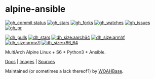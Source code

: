 # alpine-ansible

[![gh_commit status][201]][151]
[![gh_stars][202]][152]
[![gh_forks][203]][153]
[![gh_watches][204]][154]
[![gh_issues][211]][161]
[![gh_pr][212]][162]

[![dh_pulls][205]][155]
[![dh_stars][206]][156]
[![dh_size:aarch64][208]][158]
[![dh_size:armhf][210]][160]
[![dh_size:armv7l][209]][159]
[![dh_size:x86_64][207]][157]

MultiArch Alpine Linux + S6 + Python3 + Ansible.

[Docs][112] | [Images][155] | [Sources][151]

Maintained (or sometimes a lack thereof?) by [WOAHBase][110].

[110]: https://woahbase.online/
[112]: https://woahbase.online/images/alpine-ansible/

[151]: https://github.com/woahbase/alpine-ansible
[152]: https://github.com/woahbase/alpine-ansible/stargazers
[153]: https://github.com/woahbase/alpine-ansible/network/members
[154]: https://github.com/woahbase/alpine-ansible/watchers
[155]: https://hub.docker.com/r/woahbase/alpine-ansible
[156]: https://hub.docker.com/r/woahbase/alpine-ansible
[157]: https://hub.docker.com/r/woahbase/alpine-ansible/tags?name=x86_64&ordering=last_updated
[158]: https://hub.docker.com/r/woahbase/alpine-ansible/tags?name=aarch64&ordering=last_updated
[159]: https://hub.docker.com/r/woahbase/alpine-ansible/tags?name=armv7l&ordering=last_updated
[160]: https://hub.docker.com/r/woahbase/alpine-ansible/tags?name=armhf&ordering=last_updated
[161]: https://github.com/woahbase/alpine-ansible/issues
[162]: https://github.com/woahbase/alpine-ansible/pulls

[201]: https://img.shields.io/github/last-commit/woahbase/alpine-ansible?color=brightgreen&style=flat-square&logo=github
[202]: https://img.shields.io/github/stars/woahbase/alpine-ansible?color=brightgreen&style=flat-square&logo=github
[203]: https://img.shields.io/github/forks/woahbase/alpine-ansible?color=brightgreen&style=flat-square&logo=github
[204]: https://img.shields.io/github/watchers/woahbase/alpine-ansible?color=brightgreen&style=flat-square&logo=github
[205]: https://img.shields.io/docker/pulls/woahbase/alpine-ansible?color=brightgreen&style=flat-square&logo=docker&label=pulls
[206]: https://img.shields.io/docker/stars/woahbase/alpine-ansible?color=brightgreen&style=flat-square&logo=docker&label=stars
[207]: https://img.shields.io/docker/image-size/woahbase/alpine-ansible/x86_64?label=x86_64&color=brightgreen&style=flat-square&logo=docker
[208]: https://img.shields.io/docker/image-size/woahbase/alpine-ansible/aarch64?label=aarch64&color=brightgreen&style=flat-square&logo=docker
[209]: https://img.shields.io/docker/image-size/woahbase/alpine-ansible/armv7l?label=armv7l&color=brightgreen&style=flat-square&logo=docker
[210]: https://img.shields.io/docker/image-size/woahbase/alpine-ansible/armhf?label=armhf&color=brightgreen&style=flat-square&logo=docker
[211]: https://img.shields.io/github/issues/woahbase/alpine-ansible?color=brightgreen&style=flat-square&logo=github
[212]: https://img.shields.io/github/issues-pr/woahbase/alpine-ansible?color=brightgreen&style=flat-square&logo=github
